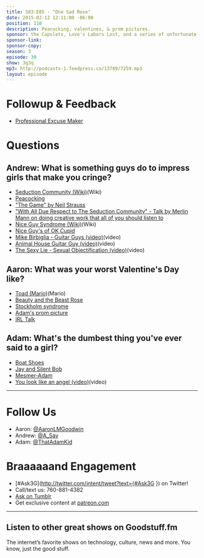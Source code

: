 ```yaml
---
title: S03:E05 - "One Sad Rose"
date: 2015-02-12 12:11:00 -06:00
position: 110
description: Peacocking, valentines, & prom pictures.
sponsor: the Capulets, Love's Labors Lost, and a series of unfortunate events.
sponsor-link: 
sponsor-copy: 
season: 3
episode: 30
show: 3g3q
mp3: http://podcasts-1.feedpress.co/13789/7259.mp3
layout: episode
---
```


# Followup & Feedback
- [Professional Excuse Maker](http://www.spjpgrd.com/professional-excuse-maker/)

# Questions

## Andrew: What is something guys do to impress girls that make you cringe?
- [Seduction Community (Wiki)](http://en.wikipedia.org/wiki/Seduction_community)(Wiki)
- [Peacocking](http://www.the-alpha-lounge.com/peacocking.html)
- ["The Game" by Neil Strauss](http://amzn.com/0061995320)
- ["With All Due Respect to The Seduction Community" - Talk by Merlin Mann on doing creative work that all of you should listen to](http://www.maximumfun.org/sound-young-america/maxfuncon-merlin-mann-doing-creative-work-sound-young-america)
- [Nice Guy Syndrome (Wiki)](http://geekfeminism.wikia.com/wiki/Nice_Guy_syndrome)(Wiki)
- [Nice Guy's of OK Cupid](http://okcupidsniceguys.tumblr.com)
- [Mike Birbiglia - Guitar Guys (video)](http://www.cc.com/video-clips/vl41bl/comedy-central-presents-guitar-guy)(video)
- [Animal House Guitar Guy (video)](http://youtu.be/NqpNQ9AJYgU)(video)
- [The Sexy Lie - Sexual Objectification (video)](https://www.youtube.com/watch?v=kMS4VJKekW8&spfreload=10)(video)

## Aaron: What was your worst Valentine's Day like?
- [Toad (Mario)](http://en.wikipedia.org/wiki/Toad_(Mario))(Mario)
- [Beauty and the Beast Rose](http://giphy.com/gifs/disney-beauty-rose-VKWd9fDZwdbj2)
- [Stockholm syndrome](http://en.wikipedia.org/wiki/Stockholm_syndrome)
- [Adam's prom picture](https://www.dropbox.com/s/gxw9icxn2nf2tsc/S03E05%20-%20Adam%20Prom.jpg?dl=0)
- [IRL Talk](http://www.irltalk.com)

## Adam: What's the dumbest thing you've ever said to a girl?
- [Boat Shoes](http://www.zappos.com/boat-shoes)
- [Jay and Silent Bob](http://en.wikipedia.org/wiki/Jay_and_Silent_Bob)
- [Mesmer-Adam](https://www.dropbox.com/s/3kfga0va0t7dwbu/S03E05%20-%20Adam%20HS.jpg?dl=0)
- [You look like an angel (video)](http://youtu.be/T-lyR3DcbzQ)(video)

***

# Follow Us
* Aaron: [@AaronLMGoodwin](http://twitter.com/aaronlmgoodwin)
* Andrew: [@A_Sav](http://twitter.com/a_sav)
* Adam: [@ThatAdamKid](http://twitter.com/thatadamkid)

# Braaaaaand Engagement
* [#Ask3G](http://twitter.com/intent/tweet?text={#Ask3G }) on Twitter!
* Call/text us: 760-881-4382
* [Ask on Tumblr](http://3g3q.co/ask)
* Get exclusive content at [patreon.com](http://www.patreon.com/3g3q)

***

## Listen to other great shows on Goodstuff.fm
The internet’s favorite shows on technology, culture, news and more. You know, just the good stuff.
